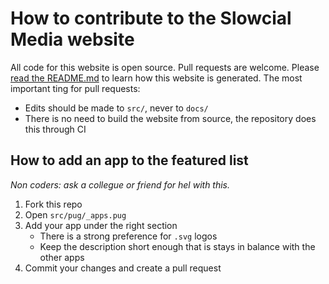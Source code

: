 # How to contribute to the Slowcial Media website

All code for this website is open source. Pull requests are welcome. Please [read the README.md]( ./README.md ) to learn how this website is generated. The most important ting for pull requests:

- Edits should be made to `src/`, never to `docs/`
- There is no need to build the website from source, the repository does this through CI

## How to add an app to the featured list

*Non coders: ask a collegue or friend for hel with this.*

1. Fork this repo
1. Open `src/pug/_apps.pug`
1. Add your app under the right section
    - There is a strong preference for `.svg` logos
    - Keep the description short enough that is stays in balance with the other apps
1. Commit your changes and create a pull request